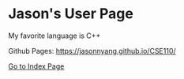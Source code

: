 # Jason's User Page

My favorite language is C++

Github Pages: https://jasonnyang.github.io/CSE110/

[Go to Index Page](index.md)
